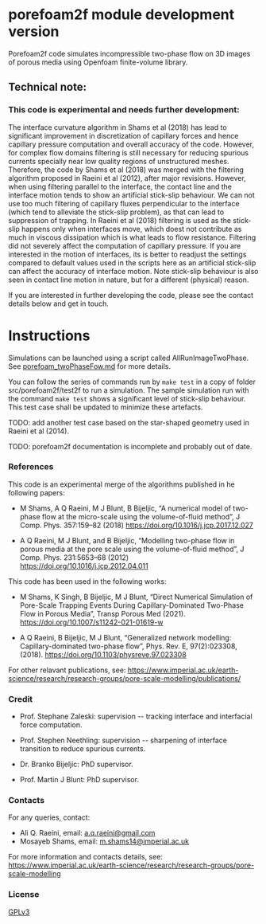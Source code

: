 # porefoam2f module development version


 Porefoam2f code simulates incompressible two-phase flow on 3D images of porous media using Openfoam finite-volume library.



## Technical note:

### This code is experimental and needs further development:

The interface curvature algorithm in Shams et al (2018) has lead to significant improvement in discretization of capillary forces and hence capillary pressure computation and overall accuracy of the code.  However, for complex flow domains filtering is still necessary for reducing spurious currents specially near low quality regions of unstructured meshes. Therefore, the code by Shams et al (2018) was merged with the filtering algorithm proposed in Raeini et al (2012), after major revisions.  However, when using filtering parallel to the interface, the contact line and the interface motion tends to show an artificial stick-slip behaviour. We can not use too much filtering of capillary fluxes perpendicular to the interface (which tend to alleviate the stick-slip problem), as that can lead to suppression of trapping.   In Raeini et al (2018) filtering is used as the stick-slip happens only when interfaces move, which doest not contribute as much in viscous dissipation which is what leads to flow resistance. Filtering did not severely affect the computation of capillary pressure.  If you are interested in the motion of interfaces, its is better to readjust the settings compared to default values used in the scripts here as an artificial stick-slip can affect the accuracy of interface motion.  Note stick-slip behaviour is also seen in contact line motion in nature, but for a different (physical) reason.

If you are interested in further developing the code, please see the contact details below and get in touch.

# Instructions

Simulations can be launched using a script called AllRunImageTwoPhase.
See [porefoam_twoPhaseFow.md](../../doc/porefoam_twoPhaseFow.md) for more details.

You can follow the series of commands run by `make test` in a copy of folder src/porefoam2f/test2f to run a simulation.
The sample simulation run with the command `make test` shows a significant level of stick-slip behaviour.
This test case shall be updated to minimize these artefacts.

TODO: add another test case based on the star-shaped geometry used in  Raeini et al (2014).

TODO: porefoam2f documentation is incomplete and probably out of date.



### References

This code is an experimental merge of the algorithms published in he following papers:

 - M Shams, A Q Raeini, M J Blunt, B Bijeljic, “A numerical model of two-phase flow at the micro-scale using the volume-of-fluid method”, J Comp. Phys. 357:159–82 (2018) https://doi.org/10.1016/j.jcp.2017.12.027

 - A Q Raeini, M J Blunt, and B Bijeljic, “Modelling two-phase flow in porous media at the pore scale using the volume-of-fluid method”,  J Comp. Phys. 231:5653–68 (2012) https://doi.org/10.1016/j.jcp.2012.04.011


This code has been used in the following works:

 - M Shams, K Singh, B Bijeljic, M J Blunt, “Direct Numerical Simulation of Pore-Scale Trapping Events During Capillary-Dominated Two-Phase Flow in Porous Media”, Transp Porous Med (2021). https://doi.org/10.1007/s11242-021-01619-w

 - A Q Raeini, B Bijeljic, M J Blunt, “Generalized network modelling: Capillary-dominated two-phase flow”, Phys. Rev. E,  97(2):023308, (2018). https://doi.org/10.1103/physreve.97.023308

For other relavant publications, see:
https://www.imperial.ac.uk/earth-science/research/research-groups/pore-scale-modelling/publications/

### Credit

 - Prof. Stephane Zaleski:  supervision -- tracking interface and interfacial force computation.

 - Prof. Stephen Neethling: supervision -- sharpening of interface transition to reduce spurious currents.

 - Dr. Branko Bijeljic: PhD supervisor.

 - Prof. Martin J Blunt: PhD supervisor.


### Contacts

For any queries, contact:
 - Ali Q. Raeini, email: a.q.raeini@gmail.com
 - Mosayeb Shams, email: m.shams14@imperial.ac.uk

For more information and contacts details, see:
https://www.imperial.ac.uk/earth-science/research/research-groups/pore-scale-modelling


### License

[GPLv3](https://www.gnu.org/licenses/gpl-3.0.txt)

<!-- TODO: add separate CREDIT.md and CHANGELOG.md -->

